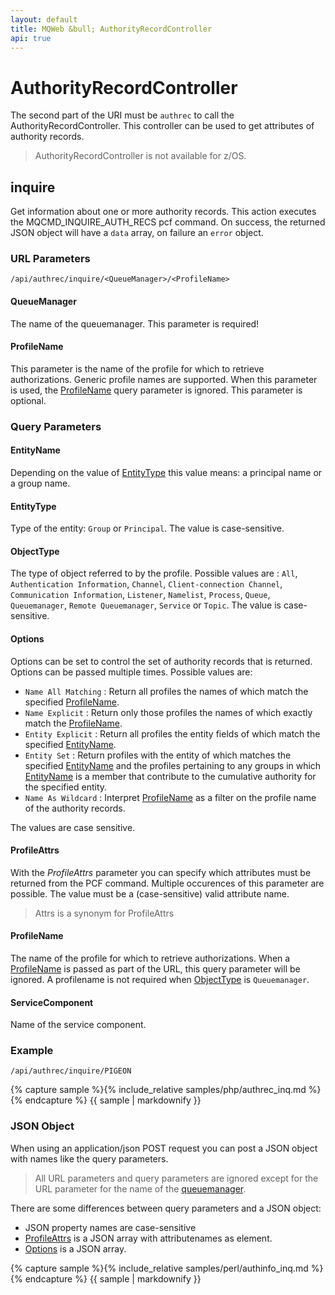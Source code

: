 ```yaml
---
layout: default
title: MQWeb &bull; AuthorityRecordController
api: true
---
```

AuthorityRecordController
=========================

The second part of the URI must be `authrec` to call the AuthorityRecordController.
This controller can be used to get attributes of authority records.

> AuthorityRecordController is not available for z/OS.

## <a name="inquire"></a>inquire
Get information about one or more authority records. This action executes
the MQCMD_INQUIRE_AUTH_RECS pcf command. On success, the returned JSON object
will have a `data` array, on failure an `error` object.

### <a name="inquireUrl"></a>URL Parameters
`/api/authrec/inquire/<QueueManager>/<ProfileName>`

#### <a name="inquireURLQueuemanager"></a>QueueManager
The name of the queuemanager. This parameter is required!

#### <a name="inquireURLProfileName"></a>ProfileName
This parameter is the name of the profile for which to retrieve authorizations. Generic profile names are supported.
When this parameter is used, the [ProfileName](#inquireQueryProfileName) query parameter is ignored. This parameter
is optional.

### <a name="inquireQuery"></a>Query Parameters

#### <a name="inquireQueryEntityName"></a>EntityName
Depending on the value of [EntityType](#inquireQueryEntityType) this value means: a principal name or a group name.

#### <a name="inquireQueryEntityType"></a>EntityType
Type of the entity: `Group` or `Principal`. The value is case-sensitive.

#### <a name="inquireQueryObjectType"></a>ObjectType
The type of object referred to by the profile. Possible values are : `All`, `Authentication Information`, `Channel`,
`Client-connection Channel`, `Communication Information`, `Listener`, `Namelist`, `Process`, `Queue`, `Queuemanager`,
`Remote Queuemanager`, `Service` or `Topic`. The value is case-sensitive.

#### <a name="inquiryQueryOptions"></a>Options

Options can be set to control the set of authority records that is returned. Options can be passed multiple times.
Possible values are:

+ `Name All Matching` : Return all profiles the names of which match the specified [ProfileName](#inquireQueryProfileName).
+ `Name Explicit` : Return only those profiles the names of which exactly match the [ProfileName](#inquireQueryProfileName).
+ `Entity Explicit` : Return all profiles the entity fields of which match the specified [EntityName](#inquireQueryEntityName).
+ `Entity Set` : Return profiles with the entity of which matches the specified [EntityName](#inquireQueryEntityName) and the profiles pertaining to any groups in which [EntityName](#inquireQueryEntityName) is a member that contribute to the cumulative authority for the specified entity.
+ `Name As Wildcard` : Interpret [ProfileName](#inquireQueryProfileName) as a filter on the profile name of the authority records.

The values are case sensitive.

#### <a name="inqueryQueryProfileAttrs"></a>ProfileAttrs
With the *ProfileAttrs* parameter you can specify which attributes must be returned from the PCF command. Multiple occurences of this parameter are possible. The value must be a (case-sensitive) valid attribute name.

> Attrs is a synonym for ProfileAttrs

#### <a name="inquireQueryProfileName"></a>ProfileName
The name of the profile for which to retrieve authorizations. When a [ProfileName](#inquireURLProfileName) is passed as
part of the URL, this query parameter will be ignored. A profilename is not
required when [ObjectType](#inquireQueryObjectType) is `Queuemanager`.

#### <a name="inquireQueryServiceComponent"></a>ServiceComponent
Name of the service component.

### <a name="inquiryExample"></a>Example
`/api/authrec/inquire/PIGEON`  

{% capture sample %}{% include_relative samples/php/authrec_inq.md %}{% endcapture %}
{{ sample | markdownify }}

### <a name="inquireJSON"></a>JSON Object
When using an application/json POST request you can post a JSON object with names like the
query parameters.

> All URL parameters and query parameters are ignored except for the URL parameter for
> the name of the [queuemanager](#inquireUrlQueueManager).

There are some differences between query parameters and a JSON object:

+ JSON property names are case-sensitive
+ [ProfileAttrs](#inquireQueryProfileAttrs) is a JSON array with attributenames as element.
+ [Options](#inquireQueryOptions) is a JSON array.

{% capture sample %}{% include_relative samples/perl/authinfo_inq.md %}{% endcapture %}
{{ sample | markdownify }}

